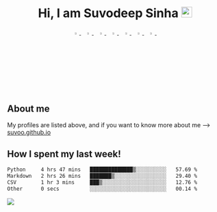<h1 align="center">Hi, I am Suvodeep Sinha <img src="https://media.giphy.com/media/hvRJCLFzcasrR4ia7z/giphy.gif" width="25px"></h1>
<p align="center">
  <a href="https://www.linkedin.com/in/suvoo/">
   <img src="https://img.icons8.com/color/48/000000/linkedin.png" width="3.5%"/>
    </a><span>&nbsp;</span>
  <a href="https://twitter.com/suvoo_o">
    <img src="https://img.icons8.com/color/48/000000/twitter.png" width="3.5%"/>
  </a><span>&nbsp;</span>
  <a href="https://www.instagram.com/suvoo_o/">
    <img src="https://img.icons8.com/fluent/48/000000/instagram-new.png" width="3.5%"/>
  </a><span>&nbsp;</span>
  <a href="mailto:mail.suvoo@gmail.com">
    <img src="https://img.icons8.com/fluent/48/000000/gmail.png" width="3.5%"/>
  </a><span>&nbsp;</span>
  <a href="https://github.com/Suvoo">
    <img src="https://img.icons8.com/fluent/48/000000/github.png" width="3.5%"/>
  </a><span>&nbsp;</span>
  <a href="https://medium.com/@suvoo">
    <img src="https://img.icons8.com/color/48/000000/medium.png" width="3.5%"/>
  </a><span>&nbsp;</span>
  <a href="https://www.kaggle.com/suvooo">
    <img src="https://edent.github.io/SuperTinyIcons/images/svg/kaggle.svg" width="3.5%"/>
  </a><span>&nbsp;</span>
<!--   <a href="https://leetcode.com/suvoo/">
    <img src="https://cdn.jsdelivr.net/npm/simple-icons@v3/icons/leetcode.svg" width="3.5%"/>
  </a><span>&nbsp;</span>   -->
</p>

<h2 align="left">About me </h2>

My profiles are listed above, and if you want to know more about me --> <a href = "https://suvoo.github.io">suvoo.github.io </a>

<h2 align="left">How I spent my last week!</h2>

<!--START_SECTION:waka-->

```txt
Python     4 hrs 47 mins   ██████████████▒░░░░░░░░░░   57.69 %
Markdown   2 hrs 26 mins   ███████▒░░░░░░░░░░░░░░░░░   29.40 %
CSV        1 hr 3 mins     ███▒░░░░░░░░░░░░░░░░░░░░░   12.76 %
Other      0 secs          ░░░░░░░░░░░░░░░░░░░░░░░░░   00.14 %
```

<!--END_SECTION:waka-->

<!-- [![@suvoo_o's Holopin board](https://holopin.io/api/user/board?user=suvoo_o)](https://holopin.io/@suvoo_o) -->


<!-- <h2 align="left">Look what Im listening to </h2>


![Alt text](https://spotify-recently-played-readme.vercel.app/api?user=21nufxnripfz4rh6csuy3tpsq&count=7) -->

<!-- <h2 align="left">Some Stats </h2>

![](https://github-profile-summary-cards.vercel.app/api/cards/profile-details?username=Suvoo&theme=monokai) 
![](https://github-profile-summary-cards.vercel.app/api/cards/repos-per-language?username=Suvoo&theme=monokai) 
![](https://github-profile-summary-cards.vercel.app/api/cards/most-commit-language?username=Suvoo&theme=monokai)  -->

![](https://komarev.com/ghpvc/?username=Suvoo&color=blue)
